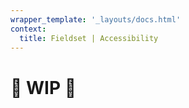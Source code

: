 ```yaml
---
wrapper_template: '_layouts/docs.html'
context:
  title: Fieldset | Accessibility
---
```


# 🚧 WIP 🚧
